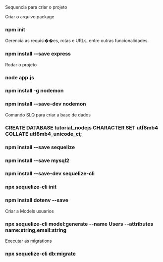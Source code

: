 Sequencia para criar o projeto

Criar o arquivo package

### npm init

Gerencia as requisi��es, rotas e URLs, entre outras funcionalidades.

### npm install --save express

Rodar o projeto

### node app.js

### npm install -g nodemon

### npm install --save-dev nodemon

Comando SLQ para criar a base de dados

### CREATE DATABASE tutorial_nodejs CHARACTER SET utf8mb4 COLLATE utf8mb4_unicode_ci;

### npm install --save sequelize

### npm install --save mysql2

### npm install --save-dev sequelize-cli

### npx sequelize-cli init

### npm install dotenv --save

Criar a Models usuarios

### npx sequelize-cli model:generate --name Users --attributes name:string,email:string

Executar as migrations

### npx sequelize-cli db:migrate

